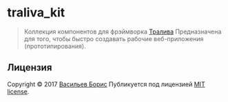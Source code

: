 # traliva_kit

>Коллекция компонентов для фрэймворка [Тралива](https://github.com/1024sparrow/traliva)
>Предназначена для того, чтобы быстро создавать рабочие веб-приложения (прототипирования).

## Лицензия

Copyright © 2017 [Васильев Борис](https://github.com/1024sparrow)
Публикуется под лицензией [MIT license](https://github.com/1024sparrow/traliva/blob/master/LICENSE).
